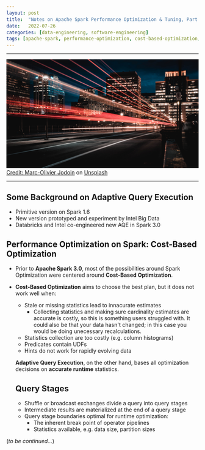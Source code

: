```yaml
---
layout:	post
title:	"Notes on Apache Spark Performance Optimization & Tuning, Part 1"
date:	2022-07-26
categories: [data-engineering, software-engineering]
tags: [apache-spark, performance-optimization, cost-based-optimization, adaptive-query-execution]
---
```






---

![](/img/marc-olivier-jodoin-NqOInJ-ttqM-unsplash.jpg)[Credit: <a href="https://unsplash.com/@marcojodoin?utm_source=unsplash&utm_medium=referral&utm_content=creditCopyText">Marc-Olivier Jodoin</a> on <a href="https://unsplash.com/s/photos/traffic-night?utm_source=unsplash&utm_medium=referral&utm_content=creditCopyText">Unsplash</a>
  ](https://unsplash.com/photos/YLSwjSy7stw)

  <hr/>

  ## Some Background on Adaptive Query Execution

  * Primitive version on Spark 1.6
  * New version prototyped and experiment by Intel Big Data
  * Databricks and Intel co-engineered new AQE in Spark 3.0

  ## Performance Optimization on Spark: Cost-Based Optimization

  * Prior to **Apache Spark 3.0**, most of the possibilities around Spark Optimization were centered around  **Cost-Based Optimization**. 

  * **Cost-Based Optimization** aims to choose the best plan, but it does not work well when:
    * Stale or missing statistics lead to innacurate estimates
      * Collecting statistics and making sure cardinality estimates are accurate is costly, so this is something users struggled with. It could also be that your data hasn't changed; in this case you would be doing unecessary recalculations.
    * Statistics collection are too costly (e.g. column histograms)
    * Predicates contain UDFs
    * Hints do not work for rapidly evolving data

    

    **Adaptive Query Execution**, on the other hand, bases all optimization decisions on **accurate runtime** statistics.

    ## Query Stages

    * Shuffle or broadcast exchanges divide a query into query stages
    * Intermediate results are materialized at the end of a query stage
    * Query stage boundaries optimal for runtime optimization:
      * The inherent break point of operator pipelines
      * Statistics available, e.g. data size, partition sizes

  (*to be continued...*)





